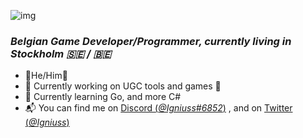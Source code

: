 ![img](https://i.imgur.com/LBb6m4a.png)

### *Belgian Game Developer/Programmer, currently living in Stockholm :sweden: / :belgium:*
- 🌺He/Him🌺
- 💪 Currently working on UGC tools and games 👏
- 🏫 Currently learning Go, and more C#
- 📬 You can find me on [Discord (*@Igniuss#6852*)](https://discord.gg) , and on [Twitter (*@Igniuss*)](https://twitter.com/igniuss)
